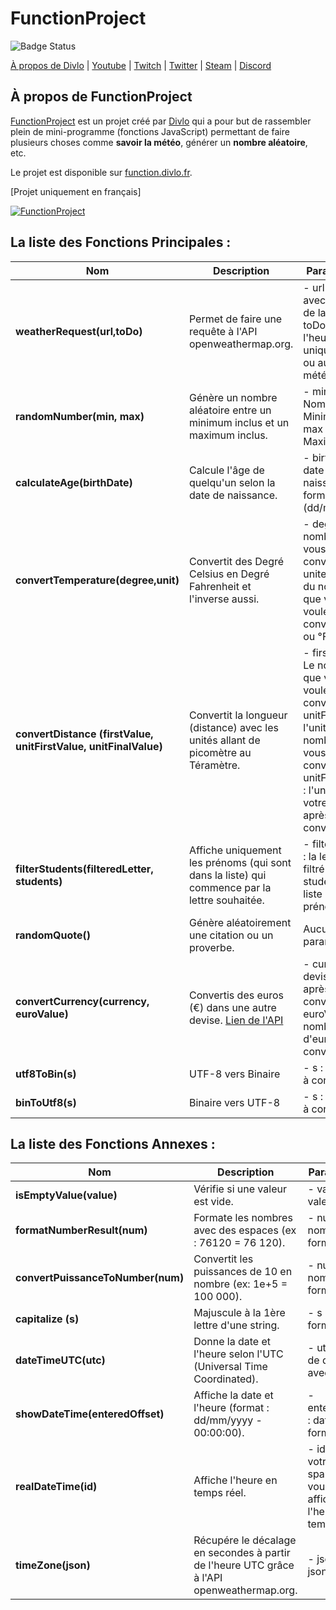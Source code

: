 # FunctionProject
![Badge Status](https://cloud.divlo.fr/public_files/others/Trash/under_dev.svg)

[À propos de Divlo](https://divlo.fr/) | [Youtube](https://www.youtube.com/c/Divlo) | [Twitch](https://www.twitch.tv/divlofr) | [Twitter](https://twitter.com/Divlo_FR) | [Steam](https://steamcommunity.com/id/Divlo/) | [Discord](https://discordapp.com/invite/WWK2JPz)

## À propos de FunctionProject
[FunctionProject](https://function.divlo.fr/) est un projet créé par [Divlo](https://divlo.fr/) qui a pour but de rassembler plein de mini-programme (fonctions JavaScript) permettant de faire plusieurs choses comme **savoir la météo**, générer un **nombre aléatoire**, etc. 

Le projet est disponible sur [function.divlo.fr](https://function.divlo.fr/).

[Projet uniquement en français]

[![FunctionProject](https://cloud.divlo.fr/public_files/others/FunctionProject/FunctionProject.png)](https://function.divlo.fr/)

## La liste des Fonctions Principales :   
| Nom | Description | Paramètre(s) |
| -- | -- | -- |
| **weatherRequest(url,toDo)** | Permet de faire une requête à l'API openweathermap.org. | - url : l'url avec le nom de la ville. - toDo : afficher l'heure uniquement ou aussi la météo ? |
| **randomNumber(min, max)** | Génère un nombre aléatoire entre un minimum inclus et un maximum inclus. | - min : Nombre Minimum - max : Nombre Maximum |
| **calculateAge(birthDate)** | Calcule l'âge de quelqu'un selon la date de naissance. | - birthDate : date de naissance au format (dd/mm/yyyy). |
| **convertTemperature(degree,unit)** | Convertit des Degré Celsius en Degré Fahrenheit et l'inverse aussi. | - degre : Le nombre que vous voulez convertir - unite : l'unité du nombre que vous voulez convertir (°C ou °F)	|
| **convertDistance (firstValue, unitFirstValue, unitFinalValue)** | Convertit la longueur (distance) avec les unités allant de picomètre au Téramètre. | - firstValue : Le nombre que vous voulez convertir - unitFirstValue : l'unité du nombre que vous voulez convertir - unitFinalValue : l'unité de votre nombre après la conversion	|
| **filterStudents(filteredLetter, students)** | Affiche uniquement les prénoms (qui sont dans la liste) qui commence par la lettre souhaitée. | - filteredLetter : la lettre à filtré - students : la liste des prénoms  |
| **randomQuote()** | Génère aléatoirement une citation ou un proverbe. | Aucun paramètre  |
| **convertCurrency(currency, euroValue)** | Convertis des euros (€) dans une autre devise. [Lien de l'API](https://exchangeratesapi.io/) | - currency : la devise à avoir après conversion - euroValue : le nombre d'euros (€) à convertir  |
| **utf8ToBin(s)** | UTF-8 vers Binaire | - s : la valeur à convertir  |
| **binToUtf8(s)** | Binaire vers UTF-8 | - s : la valeur à convertir  |

## La liste des Fonctions Annexes :   
| Nom | Description | Paramètre(s) |
| -- | -- | -- |
| **isEmptyValue(value)** | Vérifie si une valeur est vide. | - value : valeur à testé |
| **formatNumberResult(num)** | Formate les nombres avec des espaces (ex : 76120 = 76 120). | - num : nombre à formaté |
| **convertPuissanceToNumber(num)** | Convertit les puissances de 10 en nombre (ex: 1e+5 = 100 000). | - num : nombre à formaté |
| **capitalize (s)** | Majuscule à la 1ère lettre d'une string. | - s : string à formaté |
| **dateTimeUTC(utc)** | Donne la date et l'heure selon l'UTC (Universal Time Coordinated). | - utc : heure de décalage avec l'utc |
| **showDateTime(enteredOffset)** | Affiche la date et l'heure (format : dd/mm/yyyy - 00:00:00). | - enteredOffset : date à formaté |
| **realDateTime(id)** | Affiche l'heure en temps réel. | - id : l'id de votre span/div où vous voulez afficher l'heure en temps réel |
| **timeZone(json)** | Récupére le décalage en secondes à partir de l'heure UTC grâce à l'API openweathermap.org. | - json : le json de l'API |